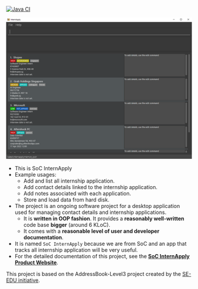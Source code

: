 [![Java CI](https://github.com/AY2122S2-CS2103T-T11-3/tp/actions/workflows/gradle.yml/badge.svg)](https://github.com/AY2122S2-CS2103T-T11-3/tp/actions/workflows/gradle.yml)

![Ui](docs/images/Ui.png)

* This is SoC InternApply <br>
* 
  Example usages:
  * Add and list all internship application.
  * Add contact details linked to the internship application.
  * Add notes associated with each application.
  * Store and load data from hard disk. 
* The project is an ongoing software project for a desktop application used for managing contact details and internship applications.
  * It is **written in OOP fashion**. It provides a **reasonably well-written** code base **bigger** (around 6 KLoC).
  * It comes with a **reasonable level of user and developer documentation**.
* It is named `SoC InternApply` because we are from SoC and an app that tracks all internship application will be very useful. 
* For the detailed documentation of this project, see the **[SoC InternApply Product Website](https://ay2122s2-cs2103t-t11-3.github.io/tp/)**.


This project is based on the AddressBook-Level3 project created by the [SE-EDU initiative](https://se-education.org).
